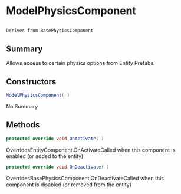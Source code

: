 # ModelPhysicsComponent

## 
```c#
Derives from BasePhysicsComponent
```

## Summary

Allows access to certain physics options from Entity Prefabs.
## Constructors

```c#
ModelPhysicsComponent( ) 
```
No Summary
## Methods

```c#
protected override void OnActivate( ) 
```
OverridesEntityComponent.OnActivateCalled when this component is enabled (or added to the entity)
```c#
protected override void OnDeactivate( ) 
```
OverridesBasePhysicsComponent.OnDeactivateCalled when this component is disabled (or removed from the entity)
